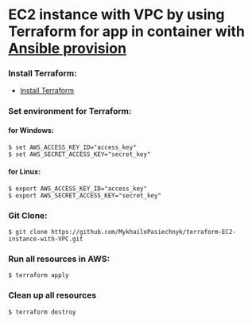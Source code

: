 # EC2 instance with VPC by using Terraform for app in container with [Ansible provision](https://github.com/MykhailoPasiechnyk/ansible-docker-cron-job)

### Install Terraform:
- [Install Terraform](https://developer.hashicorp.com/terraform/tutorials/aws-get-started/install-cli)

### Set environment for Terraform:

#### for Windows:
```
$ set AWS_ACCESS_KEY_ID="access_key"
$ set AWS_SECRET_ACCESS_KEY="secret_key"
```

#### for Linux:
```
$ export AWS_ACCESS_KEY_ID="access_key"
$ export AWS_SECRET_ACCESS_KEY="secret_key"
```

### Git Clone:
```
$ git clone https://github.com/MykhailoPasiechnyk/terraform-EC2-instance-with-VPC.git
```

### Run all resources in AWS:
```
$ terraform apply
```

### Clean up all resources
```
$ terraform destroy
```
